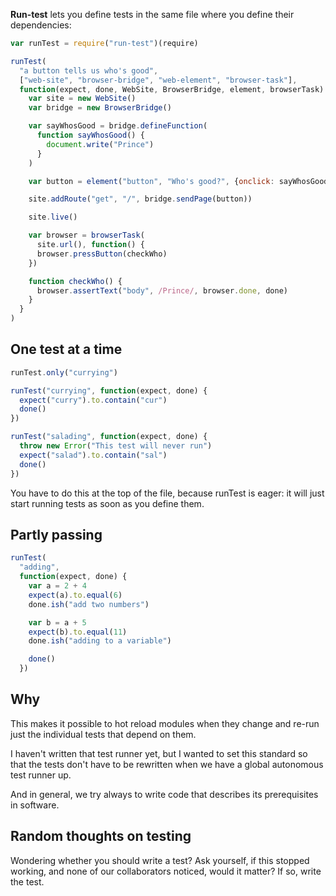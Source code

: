 **Run-test** lets you define tests in the same file where you define their dependencies:

```javascript
var runTest = require("run-test")(require)

runTest(
  "a button tells us who's good",
  ["web-site", "browser-bridge", "web-element", "browser-task"],
  function(expect, done, WebSite, BrowserBridge, element, browserTask) {
    var site = new WebSite()
    var bridge = new BrowserBridge()

    var sayWhosGood = bridge.defineFunction(
      function sayWhosGood() {
        document.write("Prince")
      }
    )

    var button = element("button", "Who's good?", {onclick: sayWhosGood.evalable()})

    site.addRoute("get", "/", bridge.sendPage(button))

    site.live()

    var browser = browserTask(
      site.url(), function() {
      browser.pressButton(checkWho)
    })

    function checkWho() {
      browser.assertText("body", /Prince/, browser.done, done)
    }
  }
)
```

## One test at a time

```javascript
runTest.only("currying")

runTest("currying", function(expect, done) {
  expect("curry").to.contain("cur")
  done()
})

runTest("salading", function(expect, done) {
  throw new Error("This test will never run")
  expect("salad").to.contain("sal")
  done()
})
```

You have to do this at the top of the file, because runTest is eager: it will just start running tests as soon as you define them.

## Partly passing

```javascript
runTest(
  "adding",
  function(expect, done) {
    var a = 2 + 4
    expect(a).to.equal(6)
    done.ish("add two numbers")

    var b = a + 5
    expect(b).to.equal(11)
    done.ish("adding to a variable")

    done()
  })
```

## Why

This makes it possible to hot reload modules when they change and re-run just the individual tests that depend on them.

I haven't written that test runner yet, but I wanted to set this standard so that the tests don't have to be rewritten when we have a global autonomous test runner up.

And in general, we try always to write code that describes its prerequisites in software.

## Random thoughts on testing

Wondering whether you should write a test? Ask yourself, if this stopped working, and none of our collaborators noticed, would it matter? If so, write the test.
